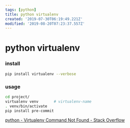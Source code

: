 ```yaml
---
tags: [python]
title: python virtualenv
created: '2019-07-30T06:19:49.221Z'
modified: '2019-08-20T07:23:37.557Z'
---
```


# python virtualenv

### install
```sh
pip install virtualenv --verbose 
```

### usage
```sh
cd project/
virtualenv venv       # virtualenv-name
. venv/bin/activate
pip install pre-commit
```

[python - Virtualenv Command Not Found - Stack Overflow](https://stackoverflow.com/a/36577160)
